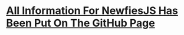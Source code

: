 # [All Information For NewfiesJS Has Been Put On The GitHub Page](https://newfies.github.io/module/)